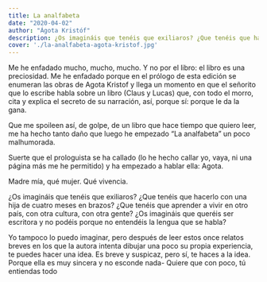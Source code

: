 ```yaml
---
title: La analfabeta
date: "2020-04-02"
author: "Ágota Kristóf"
description: ¿Os imagináis que tenéis que exiliaros? ¿Que tenéis que hacerlo con una hija de cuatro meses en brazos?
cover: './la-analfabeta-agota-kristof.jpg'
---
```


Me he enfadado mucho, mucho, mucho. Y no por el libro: el libro es una preciosidad. Me he enfadado porque en el prólogo de esta edición se enumeran las obras de Agota Kristof y llega un momento en que el señorito que lo escribe habla sobre un libro (Claus y Lucas) que, con todo el morro, cita y explica el secreto de su narración, así, porque sí: porque le da la gana.

Que me spoileen así, de golpe, de un libro que hace tiempo que quiero leer, me ha hecho tanto daño que luego he empezado “La analfabeta” un poco malhumorada.

Suerte que el prologuista se ha callado (lo he hecho callar yo, vaya, ni una página más me he permitido) y ha empezado a hablar ella: Agota.

Madre mía, qué mujer. Qué vivencia.

¿Os imagináis que tenéis que exiliaros? ¿Que tenéis que hacerlo con una hija de cuatro meses en brazos? ¿Que tenéis que aprender a vivir en otro país, con otra cultura, con otra gente? ¿Os imagináis que queréis ser escritora y no podéis porque no entendéis la lengua que se habla?

Yo tampoco lo puedo imaginar, pero después de leer estos once relatos breves en los que la autora intenta dibujar una poco su propia experiencia, te puedes hacer una idea. Es breve y suspicaz, pero sí, te haces a la idea. Porque ella es muy sincera y no esconde nada- Quiere que con poco, tú entiendas todo